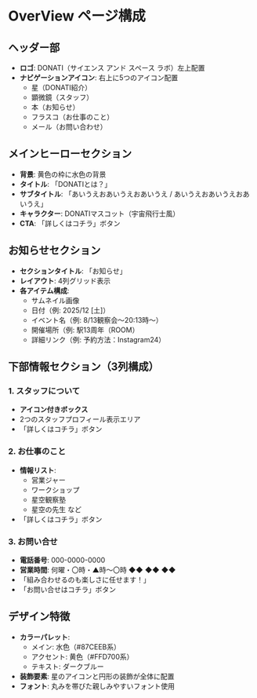 # OverView ページ構成

## ヘッダー部
- **ロゴ**: DONATI（サイエンス アンド スペース ラボ）左上配置
- **ナビゲーションアイコン**: 右上に5つのアイコン配置
  - 星（DONATI紹介）
  - 顕微鏡（スタッフ）
  - 本（お知らせ）
  - フラスコ（お仕事のこと）
  - メール（お問い合わせ）

## メインヒーローセクション
- **背景**: 黄色の枠に水色の背景
- **タイトル**: 「DONATIとは？」
- **サブタイトル**: 「あいうえおあいうえおあいうえ / あいうえおあいうえおあいうえ」
- **キャラクター**: DONATIマスコット（宇宙飛行士風）
- **CTA**: 「詳しくはコチラ」ボタン

## お知らせセクション
- **セクションタイトル**: 「お知らせ」
- **レイアウト**: 4列グリッド表示
- **各アイテム構成**:
  - サムネイル画像
  - 日付（例: 2025/12 [土]）
  - イベント名（例: 8/13観察会～20:13時～）
  - 開催場所（例: 駅13周年（ROOM）
  - 詳細リンク（例: 予約方法：Instagram24）

## 下部情報セクション（3列構成）

### 1. スタッフについて
- **アイコン付きボックス**
- 2つのスタッフプロフィール表示エリア
- 「詳しくはコチラ」ボタン

### 2. お仕事のこと
- **情報リスト**:
  - 営業ジャー
  - ワークショップ
  - 星空観察塾
  - 星空の先生 など
- 「詳しくはコチラ」ボタン

### 3. お問い合せ
- **電話番号**: 000-0000-0000
- **営業時間**: 何曜・〇時・▲時～〇時 ◆◆ ◆◆ ◆◆
- 「組み合わせるのも楽しさに任せます！」
- 「お問い合せはコチラ」ボタン

## デザイン特徴
- **カラーパレット**: 
  - メイン: 水色（#87CEEB系）
  - アクセント: 黄色（#FFD700系）
  - テキスト: ダークブルー
- **装飾要素**: 星のアイコンと円形の装飾が全体に配置
- **フォント**: 丸みを帯びた親しみやすいフォント使用